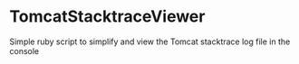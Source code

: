 # TomcatStacktraceViewer
Simple ruby script to simplify and view the Tomcat stacktrace log file in the console
